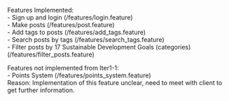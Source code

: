 <p>Features Implemented: <br>
- Sign up and login  (/features/login.feature) <br>
- Make posts  (/features/post.feature)<br>
- Add tags to posts  (/features/add_tags.feature)<br>
- Search posts by tags  (/features/search_tags.feature)<br>
- Filter posts by 17 Sustainable Development Goals (categories)  (/features/filter_posts.feature)</p>

<p>Features not implemented from Iter1-1:<br>
- Points System  (/features/points_system.feature)<br>
Reason: Implementation of this feature unclear, need to meet with client to get further information. </p>